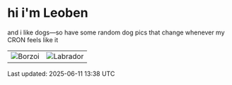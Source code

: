 # hi i'm Leoben

and i like dogs—so have some random dog pics that change whenever my CRON feels like it

|  |  |
|--------|----------|
| ![Borzoi](https://random-dog-vercel.vercel.app/api/random-borzoi?v=1749649114) | ![Labrador](https://random-dog-vercel.vercel.app/api/random-labrador?v=1749649114) |

Last updated: 2025-06-11 13:38 UTC
